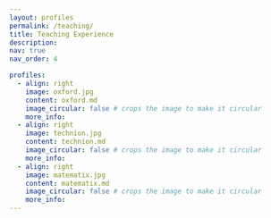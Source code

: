 ```yaml
---
layout: profiles
permalink: /teaching/
title: Teaching Experience
description: 
nav: true
nav_order: 4

profiles:
  - align: right
    image: oxford.jpg
    content: oxford.md
    image_circular: false # crops the image to make it circular
    more_info:
  - align: right
    image: technion.jpg
    content: technion.md
    image_circular: false # crops the image to make it circular
    more_info:
  - align: right
    image: matematix.jpg
    content: matematix.md
    image_circular: false # crops the image to make it circular
    more_info:
---
```

